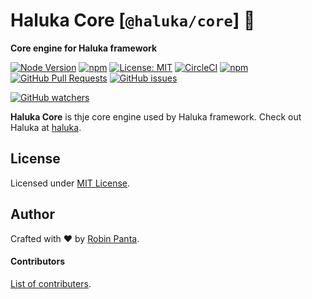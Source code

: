 # Haluka Core [`@haluka/core`] 🚦

**Core engine for Haluka framework**

[![Node Version][node-image]][npm-link]
[![npm][npm-version]][npm-link]
[![License: MIT][license-image]][license-link]
[![CircleCI][ci-image]][ci-link]
[![npm][downloads]][npm-link]
[![GitHub Pull Requests](https://img.shields.io/github/issues-pr/halukajs/core.svg)](https://github.com/halukajs/core/pulls)
[![GitHub issues](https://img.shields.io/github/issues/halukajs/core.svg)](https://github.com/halukajs/core/issues)

[![GitHub watchers](https://img.shields.io/github/watchers/halukajs/core.svg?style=social&label=Watch)](https://github.com/halukajs/core/watchers)


**Haluka Core** is thje core engine used by Haluka framework. Check out Haluka at [haluka](https://haluka.dev).


## License

Licensed under [MIT License](LICENSE).

## Author

Crafted with ❤️ by [Robin Panta](https://github.com/hacktivistic).

#### Contributors
[List of contributers](https://github.com/halukajs/core/graphs/contributors).

[node-image]: https://img.shields.io/node/v/@haluka/core.svg?style=default
[npm-version]: https://img.shields.io/npm/v/@haluka/core.svg
[npm-link]: https://www.npmjs.com/package/@haluka/core
[downloads]: https://img.shields.io/npm/dt/@haluka/core.svg
[license-image]: https://img.shields.io/badge/License-MIT-blue.svg?style=badge
[license-link]: https://opensource.org/licenses/MIT
[ci-image]: https://circleci.com/gh/halukajs/core.svg?style=svg
[ci-link]: https://circleci.com/gh/halukajs/core
